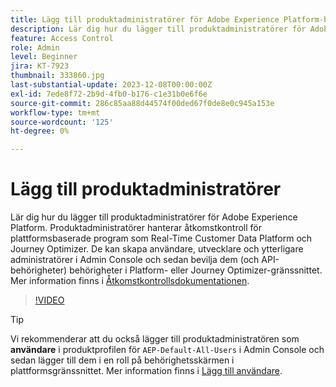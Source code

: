 ```yaml
---
title: Lägg till produktadministratörer för Adobe Experience Platform-baserade program
description: Lär dig hur du lägger till produktadministratörer för Adobe Experience Platform och plattformsbaserade program.
feature: Access Control
role: Admin
level: Beginner
jira: KT-7923
thumbnail: 333860.jpg
last-substantial-update: 2023-12-08T00:00:00Z
exl-id: 7ede8f72-2b9d-4fb0-b176-c1e31b0e6f6e
source-git-commit: 286c85aa88d44574f00ded67f0de8e0c945a153e
workflow-type: tm+mt
source-wordcount: '125'
ht-degree: 0%

---
```


# Lägg till produktadministratörer

Lär dig hur du lägger till produktadministratörer för Adobe Experience Platform. Produktadministratörer hanterar åtkomstkontroll för plattformsbaserade program som Real-Time Customer Data Platform och Journey Optimizer. De kan skapa användare, utvecklare och ytterligare administratörer i Admin Console och sedan bevilja dem (och API-behörigheter) behörigheter i Platform- eller Journey Optimizer-gränssnittet. Mer information finns i [Åtkomstkontrollsdokumentationen](https://experienceleague.adobe.com/docs/experience-platform/access-control/home.html).

>[!VIDEO](https://video.tv.adobe.com/v/333860?learn=on&enablevpops)

>[!TIP]
>
>Vi rekommenderar att du också lägger till produktadministratören som **användare** i produktprofilen för `AEP-Default-All-Users` i Admin Console och sedan lägger till dem i en roll på behörighetsskärmen i plattformsgränssnittet. Mer information finns i [Lägg till användare](add-users.md).
